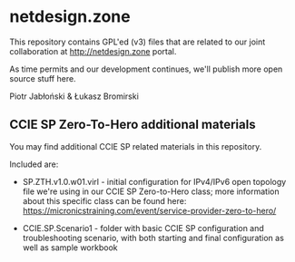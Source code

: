 # netdesign.zone

This repository contains GPL'ed (v3) files that are related to our joint collaboration
at http://netdesign.zone portal.

As time permits and our development continues, we'll publish more open source stuff
here.

Piotr Jabłoński & Łukasz Bromirski

## CCIE SP Zero-To-Hero additional materials

You may find additional CCIE SP related materials in this repository.

Included are:

* SP.ZTH.v1.0.w01.virl - initial configuration for IPv4/IPv6 open topology file we're using in our CCIE SP Zero-to-Hero class; more information about this specific class can be found here: https://micronicstraining.com/event/service-provider-zero-to-hero/

* CCIE.SP.Scenario1 - folder with basic CCIE SP configuration and troubleshooting scenario, with both starting and final configuration as well as sample workbook
